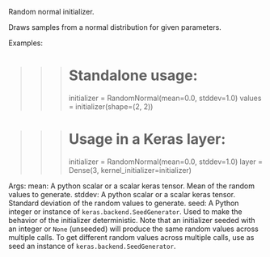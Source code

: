 Random normal initializer.

Draws samples from a normal distribution for given parameters.

Examples:

>>> # Standalone usage:
>>> initializer = RandomNormal(mean=0.0, stddev=1.0)
>>> values = initializer(shape=(2, 2))

>>> # Usage in a Keras layer:
>>> initializer = RandomNormal(mean=0.0, stddev=1.0)
>>> layer = Dense(3, kernel_initializer=initializer)

Args:
    mean: A python scalar or a scalar keras tensor. Mean of the random
        values to generate.
    stddev: A python scalar or a scalar keras tensor. Standard deviation of
       the random values to generate.
    seed: A Python integer or instance of
        `keras.backend.SeedGenerator`.
        Used to make the behavior of the initializer
        deterministic. Note that an initializer seeded with an integer
        or `None` (unseeded) will produce the same random values
        across multiple calls. To get different random values
        across multiple calls, use as seed an instance
        of `keras.backend.SeedGenerator`.
